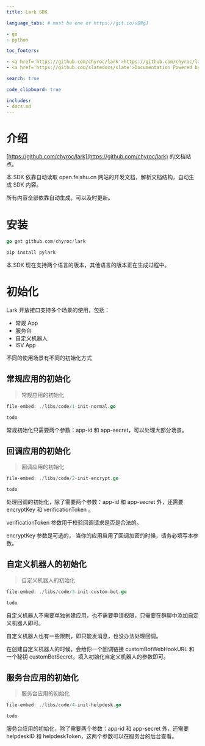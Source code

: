 ```yaml
---
title: Lark SDK

language_tabs: # must be one of https://git.io/vQNgJ

- go
- python

toc_footers:

- <a href='https://github.com/chyroc/lark'>https://github.com/chyroc/lark</a>
- <a href='https://github.com/slatedocs/slate'>Documentation Powered by Slate</a>

search: true

code_clipboard: true

includes:
- docs.md
---
```


# 介绍

[https://github.com/chyroc/lark](https://github.com/chyroc/lark) 的文档站点。

本 SDK 依靠自动读取 open.feishu.cn 网站的开发文档，解析文档结构，自动生成 SDK 内容。

所有内容全部依靠自动生成，可以及时更新。

# 安装

```go
go get github.com/chyroc/lark
```

```python
pip install pylark
```

本 SDK 现在支持两个语言的版本，其他语言的版本正在生成过程中。

# 初始化

Lark 开放接口支持多个场景的使用，包括：

- 常规 App
- 服务台
- 自定义机器人
- ISV App

不同的使用场景有不同的初始化方式

## 常规应用的初始化

> 常规应用的初始化

```go
file-embed: ./libs/code/1-init-normal.go
```

```python
todo
```

常规初始化只需要两个参数：app-id 和 app-secret，可以处理大部分场景。

## 回调应用的初始化

> 回调应用的初始化

```go
file-embed: ./libs/code/2-init-encrypt.go
```

```python
todo
```

处理回调的初始化，除了需要两个参数：app-id 和 app-secret 外，还需要 encryptKey 和 verificationToken 。

verificationToken 参数用于校验回调请求是否是合法的。

encryptKey 参数是可选的， 当你的应用启用了回调加密的时候，请务必填写本参数。

## 自定义机器人的初始化

> 自定义机器人的初始化

```go
file-embed: ./libs/code/3-init-custom-bot.go
```

```python
todo
```

自定义机器人不需要单独创建应用，也不需要申请权限，只需要在群聊中添加自定义机器人即可。

自定义机器人也有一些限制，即只能发消息，也没办法处理回调。

在创建自定义机器人的时候，会给你一个回调链接 customBotWebHookURL 和一个秘钥 customBotSecret，填入初始化自定义机器人的参数即可。

## 服务台应用的初始化

> 服务台应用的初始化

```go
file-embed: ./libs/code/4-init-helpdesk.go
```

```python
todo
```

服务台应用的初始化，除了需要两个参数：app-id 和 app-secret 外，还需要 helpdeskID 和 helpdeskToken，这两个参数可以在服务台的后台查看。

